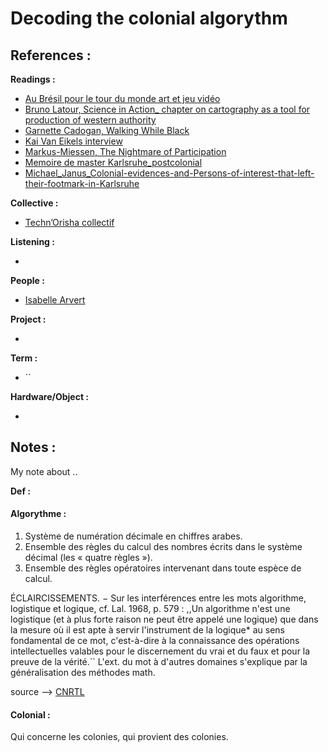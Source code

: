 # Decoding the colonial algorythm


## References :

**Readings :**

- [Au Brésil pour le tour du monde art et jeu vidéo](https://poptronics.fr/Au-Bresil-pour-le-tour-du-monde)
- [Bruno Latour, Science in Action_ chapter on cartography as a tool for production of western authority](./writing/reading/Bruno_Latour_Science-in-Action_chapter-on-cartography-as-a-tool-for-production-of-western-authority.pdf)
- [Garnette Cadogan, Walking While Black](/writing/reading/Cadogan_Walking-While-Black.pdf)
- [Kai Van Eikels interview](/writing/reading/Kai_Van_Eikels_interview_CuteSpace.pdf)
- [Markus-Miessen, The Nightmare of Participation](/writing/reading/Markus-Miessen_The-Nightmare-of-Participation-(Crossbench-Praxis-as-A-Mode-of-Criticality).pdf)
- [Memoire de master Karlsruhe_postcolonial](/writing/reading/Masterarbeit_Karlsruhe_postkolonial.pdf)
- [Michael_Janus_Colonial-evidences-and-Persons-of-interest-that-left-their-footmark-in-Karlsruhe](/writing/reading/Michael_Janus_Colonial-evidences-and-Persons-of-interest-that-left-their-footmark-in-Karlsruhe.pdf)


**Collective :**

- [Techn’Orisha collectif](http://www.isabellearvers.com/2023/11/efa-du-collectif-technorisha-by-benjamin-abras-isabelle-arvers-bruno-creuzet-livia-diniz-mvwama-diop-annabel-gueredrat-michel-petris-henri-tauliaut/)

**Listening :**

- 

**People :**

- [Isabelle Arvert](http://www.isabellearvers.com/)

**Project :**

- []()

**Term :**

- ``

**Hardware/Object :**

- 

## Notes :

My note about .. 

**Def :**

#### Algorythme :


1. Système de numération décimale en chiffres arabes.
2. Ensemble des règles du calcul des nombres écrits dans le système décimal (les « quatre règles »).
3. Ensemble des règles opératoires intervenant dans toute espèce de calcul.

ÉCLAIRCISSEMENTS. − Sur les interférences entre les mots algorithme, logistique et logique, cf. Lal. 1968, p. 579 : ,,Un algorithme n'est une logistique (et à plus forte raison ne peut être appelé une logique) que dans la mesure où il est apte à servir l'instrument de la logique* au sens fondamental de ce mot, c'est-à-dire à la connaissance des opérations intellectuelles valables pour le discernement du vrai et du faux et pour la preuve de la vérité.`` L'ext. du mot à d'autres domaines s'explique par la généralisation des méthodes math.

source --> [CNRTL](https://www.cnrtl.fr/definition/algorithme)


#### Colonial : 

 Qui concerne les colonies, qui provient des colonies. 

